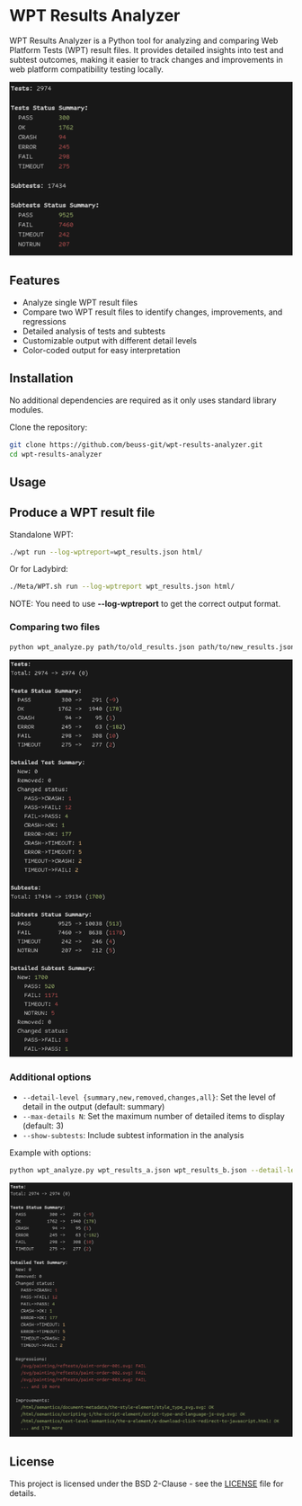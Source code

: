 # WPT Results Analyzer

WPT Results Analyzer is a Python tool for analyzing and comparing Web Platform Tests (WPT) result files. It provides detailed insights into test and subtest outcomes, making it easier to track changes and improvements in web platform compatibility testing locally.

![Comparison Subtests](assets/single-file-summary.png)

## Features

- Analyze single WPT result files
- Compare two WPT result files to identify changes, improvements, and regressions
- Detailed analysis of tests and subtests
- Customizable output with different detail levels
- Color-coded output for easy interpretation

## Installation

No additional dependencies are required as it only uses standard library modules.

Clone the repository:

```bash
git clone https://github.com/beuss-git/wpt-results-analyzer.git
cd wpt-results-analyzer
```

## Usage

## Produce a WPT result file

Standalone WPT:
```bash
./wpt run --log-wptreport=wpt_results.json html/
```

Or for Ladybird:
```bash
./Meta/WPT.sh run --log-wptreport wpt_results.json html/
```

NOTE: You need to use **--log-wptreport** to get the correct output format.


### Comparing two files

```bash
python wpt_analyze.py path/to/old_results.json path/to/new_results.json
```
![Comparison Subtests](assets/comparison-subtests.png)

### Additional options

- `--detail-level {summary,new,removed,changes,all}`: Set the level of detail in the output (default: summary)
- `--max-details N`: Set the maximum number of detailed items to display (default: 3)
- `--show-subtests`: Include subtest information in the analysis

Example with options:

```bash
python wpt_analyze.py wpt_results_a.json wpt_results_b.json --detail-level all --max-details 3 --show-subtests
```

![Comparison Subtests](assets/comparison-subtests-detailed.png)

## License

This project is licensed under the BSD 2-Clause - see the [LICENSE](LICENSE) file for details.
